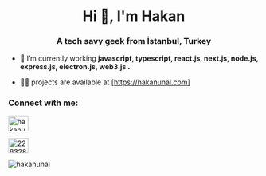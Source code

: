 <h1 align="center">Hi 👋, I'm Hakan</h1>
<h3 align="center">A tech savy geek from İstanbul, Turkey</h3>

- 🌱 I’m currently working **javascript, typescript, react.js, next.js, node.js, express.js, electron.js, web3.js .**


- 👨‍💻 projects are available at [https://hakanunal.com]


<h3 align="left">Connect with me:</h3>
<p align="left">
<a href="https://www.linkedin.com/in/hakan-unal/" target="blank"><img align="center" src="https://raw.githubusercontent.com/rahuldkjain/github-profile-readme-generator/master/src/images/icons/Social/linked-in-alt.svg" alt="hakanunal" height="30" width="40" /></a>
  
<a href="https://stackoverflow.com/users/22632846" target="blank"><img align="center" src="https://raw.githubusercontent.com/rahuldkjain/github-profile-readme-generator/master/src/images/icons/Social/stack-overflow.svg" alt="22632846" height="30" width="40" /></a>

</p>
<p align="left"> <img src="https://komarev.com/ghpvc/?username=Hakan-unal&label=Random%20Number&color=7e9fb4&style=plastic" alt="hakanunal" /> </p>
